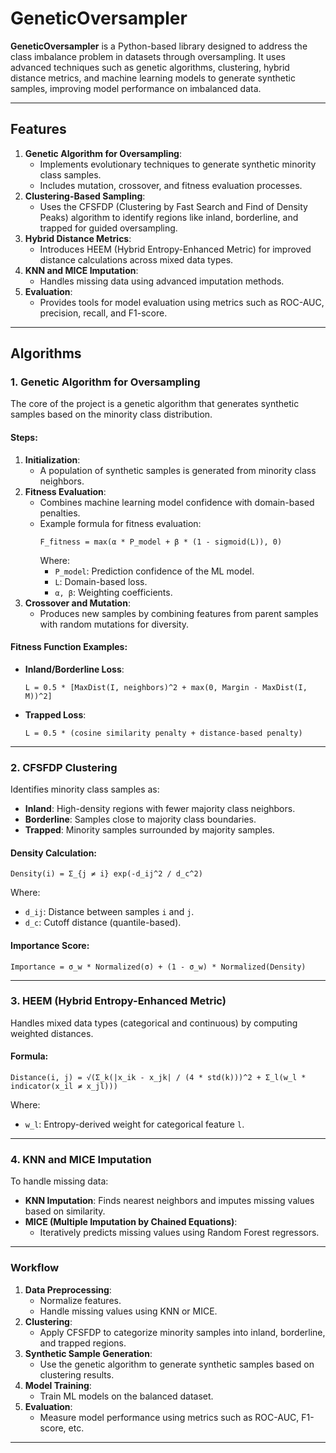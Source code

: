 # GeneticOversampler

**GeneticOversampler** is a Python-based library designed to address the class imbalance problem in datasets through oversampling. It uses advanced techniques such as genetic algorithms, clustering, hybrid distance metrics, and machine learning models to generate synthetic samples, improving model performance on imbalanced data.

---

## Features

1. **Genetic Algorithm for Oversampling**:
   - Implements evolutionary techniques to generate synthetic minority class samples.
   - Includes mutation, crossover, and fitness evaluation processes.
2. **Clustering-Based Sampling**:
   - Uses the CFSFDP (Clustering by Fast Search and Find of Density Peaks) algorithm to identify regions like inland, borderline, and trapped for guided oversampling.
3. **Hybrid Distance Metrics**:
   - Introduces HEEM (Hybrid Entropy-Enhanced Metric) for improved distance calculations across mixed data types.
4. **KNN and MICE Imputation**:
   - Handles missing data using advanced imputation methods.
5. **Evaluation**:
   - Provides tools for model evaluation using metrics such as ROC-AUC, precision, recall, and F1-score.

---

## Algorithms

### 1. Genetic Algorithm for Oversampling
The core of the project is a genetic algorithm that generates synthetic samples based on the minority class distribution.

#### Steps:
1. **Initialization**:
   - A population of synthetic samples is generated from minority class neighbors.
2. **Fitness Evaluation**:
   - Combines machine learning model confidence with domain-based penalties.
   - Example formula for fitness evaluation:
     ```
     F_fitness = max(α * P_model + β * (1 - sigmoid(L)), 0)
     ```
     Where:
     - `P_model`: Prediction confidence of the ML model.
     - `L`: Domain-based loss.
     - `α, β`: Weighting coefficients.
3. **Crossover and Mutation**:
   - Produces new samples by combining features from parent samples with random mutations for diversity.

#### Fitness Function Examples:
- **Inland/Borderline Loss**:
  ```
  L = 0.5 * [MaxDist(I, neighbors)^2 + max(0, Margin - MaxDist(I, M))^2]
  ```
- **Trapped Loss**:
  ```
  L = 0.5 * (cosine similarity penalty + distance-based penalty)
  ```

---

### 2. CFSFDP Clustering
Identifies minority class samples as:
- **Inland**: High-density regions with fewer majority class neighbors.
- **Borderline**: Samples close to majority class boundaries.
- **Trapped**: Minority samples surrounded by majority samples.

#### Density Calculation:
```
Density(i) = Σ_{j ≠ i} exp(-d_ij^2 / d_c^2)
```
Where:
- `d_ij`: Distance between samples `i` and `j`.
- `d_c`: Cutoff distance (quantile-based).

#### Importance Score:
```
Importance = σ_w * Normalized(σ) + (1 - σ_w) * Normalized(Density)
```

---

### 3. HEEM (Hybrid Entropy-Enhanced Metric)
Handles mixed data types (categorical and continuous) by computing weighted distances.

#### Formula:
```
Distance(i, j) = √(Σ_k(|x_ik - x_jk| / (4 * std(k)))^2 + Σ_l(w_l * indicator(x_il ≠ x_jl)))
```
Where:
- `w_l`: Entropy-derived weight for categorical feature `l`.

---

### 4. KNN and MICE Imputation
To handle missing data:
- **KNN Imputation**: Finds nearest neighbors and imputes missing values based on similarity.
- **MICE (Multiple Imputation by Chained Equations)**:
  - Iteratively predicts missing values using Random Forest regressors.

---

### Workflow

1. **Data Preprocessing**:
   - Normalize features.
   - Handle missing values using KNN or MICE.
2. **Clustering**:
   - Apply CFSFDP to categorize minority samples into inland, borderline, and trapped regions.
3. **Synthetic Sample Generation**:
   - Use the genetic algorithm to generate synthetic samples based on clustering results.
4. **Model Training**:
   - Train ML models on the balanced dataset.
5. **Evaluation**:
   - Measure model performance using metrics such as ROC-AUC, F1-score, etc.

---
